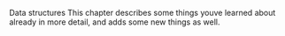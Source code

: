 Data structures This chapter describes some things youve learned about already in more detail, and adds some new things as well.
